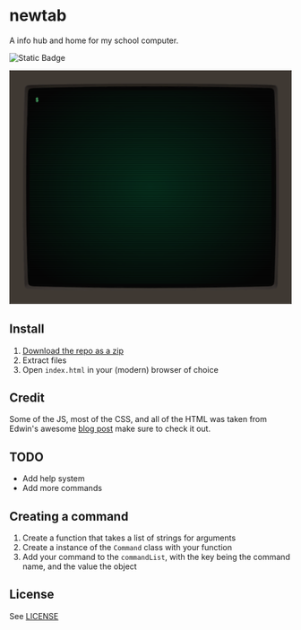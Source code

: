 # newtab
A info hub and home for my school computer.

![Static Badge](https://img.shields.io/badge/Plain-JavaScript-f7df1e?style=for-the-badge)

![Screenshot](https://github.com/crummyh/newtab/blob/main/img/screenshot.png)

## Install

1. [Download the repo as a zip](https://github.com/NicoletFEAR/2025-BaseSwerveDrive/archive/refs/heads/main.zip)
2. Extract files
3. Open `index.html` in your (modern) browser of choice

## Credit
Some of the JS, most of the CSS, and all of the HTML was taken from Edwin's awesome [blog post](https://dev.to/ekeijl/retro-crt-terminal-screen-in-css-js-4afh) make sure to check it out.

## TODO
- Add help system
- Add more commands

## Creating a command
1. Create a function that takes a list of strings for arguments
2. Create a instance of the `Command` class with your function
3. Add your command to the `commandList`, with the key being the command name, and the value the object

## License
See [LICENSE](https://github.com/crummyh/newtab/blob/main/LICENSE)
